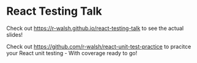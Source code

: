 # React Testing Talk

Check out https://r-walsh.github.io/react-testing-talk to see the actual slides!

Check out https://github.com/r-walsh/react-unit-test-practice to pracitce your React unit testing - With coverage ready to go!
